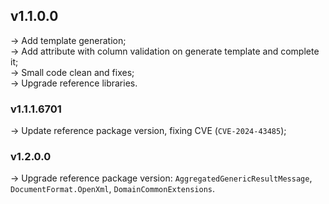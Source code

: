 ## **v1.1.0.0**
-> Add template generation; <br />
-> Add attribute with column validation on generate template and complete it; <br />
-> Small code clean and fixes; <br />
-> Upgrade reference libraries.

### **v1.1.1.6701** 
-> Update reference package version, fixing CVE (`CVE-2024-43485`);

### **v1.2.0.0** 
-> Upgrade reference package version: `AggregatedGenericResultMessage`, `DocumentFormat.OpenXml`, `DomainCommonExtensions`.